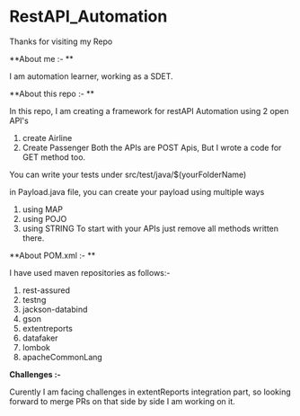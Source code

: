 # RestAPI_Automation

Thanks for visiting my Repo


**About me :- **

I am automation learner, working as a SDET.


**About this repo :- **

In this repo, I am creating a framework for restAPI Automation using 2 open API's
  1. create Airline 
  2. Create Passenger
Both the APIs are POST Apis, But I wrote a code for GET method too.

You can write your tests under src/test/java/$(yourFolderName)

in Payload.java file, you can create your payload using multiple ways
  1. using MAP
  2. using POJO
  3. using STRING
To start with your APIs just remove all methods written there.


**About POM.xml :- **

I have used maven repositories as follows:- 
  1. rest-assured
  2. testng
  3. jackson-databind
  4. gson
  5. extentreports
  6. datafaker
  7. lombok
  8. apacheCommonLang

**Challenges :-**

Curently I am facing challenges in extentReports integration part, so looking forward to merge PRs on that side by side I am working on it.
